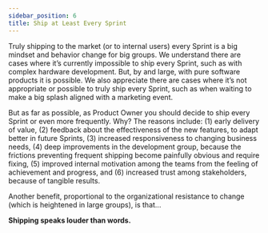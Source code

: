 ```yaml
---
sidebar_position: 6
title: Ship at Least Every Sprint
---
```


Truly shipping to the market (or to internal users) every Sprint is a big mindset and behavior change for big groups. We understand there are cases where it’s currently impossible to ship every Sprint, such as with complex hardware development. But, by and large, with pure software products it is possible. We also appreciate there are cases where it’s not appropriate or possible to truly ship every Sprint, such as when waiting to make a big splash aligned with a marketing event.

But as far as possible, as Product Owner you should decide to ship every Sprint or even more frequently. Why? The reasons include:
    (1) early delivery of value, 
    (2) feedback about the effectiveness of the new features, to adapt better in future Sprints, 
    (3) increased responsiveness to changing business needs, 
    (4) deep improvements in the development group, because the frictions preventing frequent shipping become painfully obvious and require fixing, 
    (5) improved internal motivation among the teams from the feeling of achievement and progress, and 
    (6) increased trust among stakeholders, because of tangible results.

Another benefit, proportional to the organizational resistance to change (which is heightened in large groups), is that...

**Shipping speaks louder than words.**